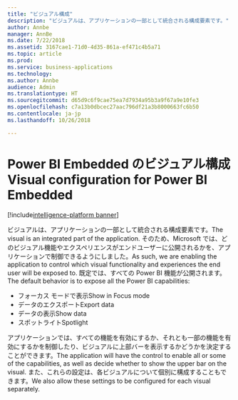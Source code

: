 ```yaml
---
title: "ビジュアル構成"
description: "ビジュアルは、アプリケーションの一部として統合される構成要素です。"
author: Annbe
manager: AnnBe
ms.date: 7/22/2018
ms.assetid: 3167cae1-71d0-4d35-861a-ef471c4b5a71
ms.topic: article
ms.prod: 
ms.service: business-applications
ms.technology: 
ms.author: Annbe
audience: Admin
ms.translationtype: HT
ms.sourcegitcommit: d65d9c6f9cae75ea7d7934a95b3a9f67a9e10fe3
ms.openlocfilehash: c7a13b0dbcec27aac796df21a3b8000663fc6b50
ms.contentlocale: ja-jp
ms.lasthandoff: 10/26/2018

---
```

#  <a name="visual-configuration-for-power-bi-embedded"></a><span data-ttu-id="b2686-103">Power BI Embedded のビジュアル構成</span><span class="sxs-lookup"><span data-stu-id="b2686-103">Visual configuration for Power BI Embedded</span></span>

[!include[intelligence-platform banner](../../includes/intelligence-platform.md)]




<span data-ttu-id="b2686-104">ビジュアルは、アプリケーションの一部として統合される構成要素です。</span><span class="sxs-lookup"><span data-stu-id="b2686-104">The visual is an integrated part of the application.</span></span> <span data-ttu-id="b2686-105">そのため、Microsoft では、どのビジュアル機能やエクスペリエンスがエンドユーザーに公開されるかを、アプリケーションで制御できるようにしました。</span><span class="sxs-lookup"><span data-stu-id="b2686-105">As such, we are enabling the application to control which visual functionality and experiences the end user will be exposed to.</span></span> <span data-ttu-id="b2686-106">既定では、すべての Power BI 機能が公開されます。</span><span class="sxs-lookup"><span data-stu-id="b2686-106">The default behavior is to expose all the Power BI capabilities:</span></span>

- <span data-ttu-id="b2686-107">フォーカス モードで表示</span><span class="sxs-lookup"><span data-stu-id="b2686-107">Show in Focus mode</span></span>
- <span data-ttu-id="b2686-108">データのエクスポート</span><span class="sxs-lookup"><span data-stu-id="b2686-108">Export data</span></span>
- <span data-ttu-id="b2686-109">データの表示</span><span class="sxs-lookup"><span data-stu-id="b2686-109">Show data</span></span>
- <span data-ttu-id="b2686-110">スポットライト</span><span class="sxs-lookup"><span data-stu-id="b2686-110">Spotlight</span></span>

<span data-ttu-id="b2686-111">アプリケーションでは、すべての機能を有効にするか、それとも一部の機能を有効にするかを制御したり、ビジュアルに上部バーを表示するかどうかを決定することができます。</span><span class="sxs-lookup"><span data-stu-id="b2686-111">The application will have the control to enable all or some of the capabilities, as well as decide whether to show the upper bar on the visual.</span></span> <span data-ttu-id="b2686-112">また、これらの設定は、各ビジュアルについて個別に構成することもできます。</span><span class="sxs-lookup"><span data-stu-id="b2686-112">We also allow these settings to be configured for each visual separately.</span></span>

